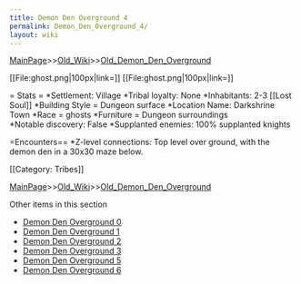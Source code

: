 ```yaml
---
title: Demon Den Overground 4
permalink: Demon_Den_Overground_4/
layout: wiki
---
```


[MainPage](/keeperrl_wiki/ "wikilink")>>[Old_Wiki](/keeperrl_wiki/Old_Wiki "wikilink")>>[Old_Demon_Den_Overground](/keeperrl_wiki/Old_Demon_Den_Overground "wikilink")

[[File:ghost.png|100px|link=]]
[[File:ghost.png|100px|link=]]

= Stats =
*Settlement: Village
*Tribal loyalty: None
*Inhabitants: 2-3 [[Lost Soul]]
*Building Style = Dungeon surface
*Location Name: Darkshrine Town
*Race = ghosts
*Furniture =  Dungeon surroundings  
*Notable discovery: False
*Supplanted enemies: 100% supplanted knights 

=Encounters==
*Z-level connections: Top level over ground, with the demon den in a 30x30 maze below. 

[[Category: Tribes]]

[MainPage](/keeperrl_wiki/ "wikilink")>>[Old_Wiki](/keeperrl_wiki/Old_Wiki "wikilink")>>[Old_Demon_Den_Overground](/keeperrl_wiki/Old_Demon_Den_Overground "wikilink")

Other items in this section
-    [Demon Den Overground 0](/keeperrl_wiki/Demon_Den_Overground_0 "wikilink")
-    [Demon Den Overground 1](/keeperrl_wiki/Demon_Den_Overground_1 "wikilink")
-    [Demon Den Overground 2](/keeperrl_wiki/Demon_Den_Overground_2 "wikilink")
-    [Demon Den Overground 3](/keeperrl_wiki/Demon_Den_Overground_3 "wikilink")
-    [Demon Den Overground 5](/keeperrl_wiki/Demon_Den_Overground_5 "wikilink")
-    [Demon Den Overground 6](/keeperrl_wiki/Demon_Den_Overground_6 "wikilink")
